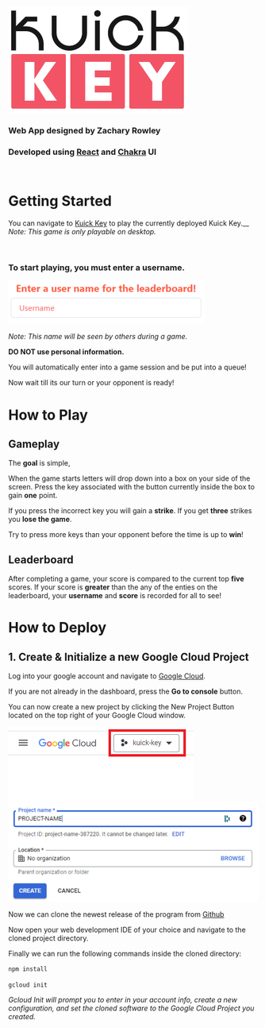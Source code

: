 ![Kuick Key title logo text](./public/kuick_Key_Title.png)

### Web App designed by Zachary Rowley

### Developed using [React](https://react.dev) and [Chakra](https://chakra-ui.com) UI

<br />

# Getting Started

You can navigate to [Kuick Key](kuick-key.ca) to play the currently deployed Kuick Key.__ 
*Note: This game is only playable on desktop.*

<br />

### To start playing, you must enter a username.
![Username input example picture](./public/README/example_Username.png)

*Note: This name will be seen by others during a game.*

**DO NOT use personal information.**

You will automatically enter into a game session and be put into a queue!

Now wait till its our turn or your opponent is ready!

# How to Play

## Gameplay

The **goal** is simple, 

When the game starts letters will drop down into a box on your side of the screen. Press the key associated with the button currently inside the box to gain **one** point.

If you press the incorrect key you will gain a **strike**. If you get **three** strikes you **lose the game**.

Try to press more keys than your opponent before the time is up to **win**!

## Leaderboard

After completing a game, your score is compared to the current top **five** scores. If your score is **greater** than the any of the enties on the leaderboard, your **username** and **score** is recorded for all to see!

# How to Deploy

## 1. Create & Initialize a new Google Cloud Project

Log into your google account and navigate to [Google Cloud](https://cloud.google.com).

If you are not already in the dashboard, press the **Go to console** button.

You can now create a new project by clicking the New Project Button located on the top right of your Google Cloud window.

![Create new project instructional Image](./public/README/Installation_Steps/1newProject.png)
![Create new project instructional Image](./public/README/Installation_Steps/2newProject.png)


Now we can clone the newest release of the program from [Github](https://github.com/SabishiiMe/kuick-key.git)

Now open your web development IDE of your choice and navigate to the cloned project directory.

Finally we can run the following commands inside the cloned directory:
```
npm install

gcloud init
```

*Gcloud Init will prompt you to enter in your account info, create a new configuration, and set the cloned software to the Google Cloud Project you created.*
